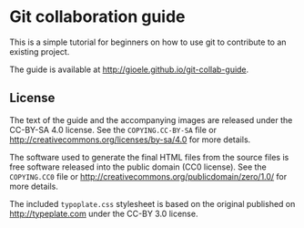 Git collaboration guide
=======================

This is a simple tutorial for beginners on how to use git to contribute
to an existing project.

The guide is available at <http://gioele.github.io/git-collab-guide>.


License
-------

The text of the guide and the accompanying images are released under
the CC-BY-SA 4.0 license. See the `COPYING.CC-BY-SA` file or
<http://creativecommons.org/licenses/by-sa/4.0> for more details.

The software used to generate the final HTML files from the source files
is free software released into the public domain (CC0 license). See the
`COPYING.CC0` file or <http://creativecommons.org/publicdomain/zero/1.0/>
for more details.

The included `typoplate.css` stylesheet is based on the original published
on <http://typeplate.com> under the CC-BY 3.0 license.
